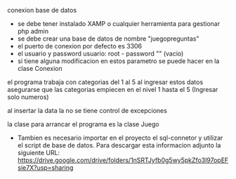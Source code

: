 conexion base de datos

- se debe tener instalado XAMP o cualquier  herramienta  para gestionar  php admin
- se debe crear una base de datos de nombre "juegopreguntas"
- el puerto de conexion por defecto es 3306
- el usuario y password  usuario: root - password  "" (vacio)
- si tiene alguna modificacion en estos parametro se puede hacer en la clase Conexion


el programa trabaja con categorias del 1 al 5 al ingresar estos datos  asegurarse que las categorias
empiecen en el nivel 1 hasta el 5 (Ingresar solo numeros)

al insertar la data  la  no se tiene control de excepciones 

la clase para arrancar el programa es la clase Juego

- Tambien es necesario importar en el proyecto el sql-connetor y utilizar
  el script de base de datos. Para descargar esta informacion adjunto la
  siguiente URL:
  https://drive.google.com/drive/folders/1nSRTJyfb0g5wy5pkZfo3l97opEFsie7X?usp=sharing




